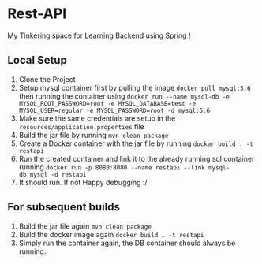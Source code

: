 # Rest-API
 My Tinkering space for Learning Backend using Spring !
 
## Local Setup
1. Clone the Project
2. Setup mysql container first by pulling the image `docker pull mysql:5.6` then running the container using `docker run --name mysql-db -e MYSQL_ROOT_PASSWORD=root -e MYSQL_DATABASE=test -e MYSQL_USER=regular -e MYSQL_PASSWORD=root -d mysql:5.6`
3. Make sure the same credentials are setup in the `resources/application.properties` file
4. Build the jar file by running `mvn clean package`
5. Create a Docker container with the jar file by running `docker build . -t restapi`
6. Run the created container and link it to the already running sql container running `docker run -p 8080:8080 --name restapi --link mysql-db:mysql -d restapi`
7. It should run. If not Happy debugging :/

## For subsequent builds
1. Build the jar file again `mvn clean package`
2. Build the docker image again `docker build . -t restapi`
3. Simply run the container again, the DB container should always be running.
